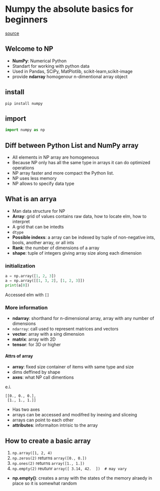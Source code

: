 # Numpy the absolute basics for beginners

[source](https://numpy.org/doc/stable/user/absolute_beginners.html)

## Welcome to NP

- **NumPy**: Numerical Python
- Standart for working with python data
- Used in Pandas, SCiPy, MatPlotlib, scikit-learn,scikit-image
- provide **ndarray** homogenour n-dimentional array object

## install

```pip install numpy```

## import

```python
import numpy as np
```

## Diff between Python List and NumPy array

- All elements in NP array are homogeneous
- Because NP only has all the same type in arrays it can do optimized operations
- NP array faster and more compact the Python list.
- NP uses less memory
- NP allows to specify data type

## What is an arrya

- Man data structure for NP
- **Array**: grid of values contains raw data, how to locate elm, how to interpret
- A grid that can be intedts
- `dtype`
- **Possible indexs**: a array can be indexed by tuple of non-negative ints, bools, another array, or all ints
- **Rank**: the number of dimensions of a array
- **shape**: tuple of integers giving array size along each dimension

### initialization

```python
a = np.array([1, 2, 3])
a = np.array([[1, 3, 2], [1, 2, 3]])
print(a[0])
```

Accessed elm with `[]`

### More information

- **ndarray**: shorthand for n-dimensional array, array with any number of dimensions
- `ndarray`: call used to represent matrices and vectors
- **vector**: array with a sing dimension
- **matrix**: array with 2D
- **tensor**: for 3D or higher

#### Attrs of array

- **array**: fixed size container of items with same type and size
- dims deffined by shape
- **axes**: what NP call dimentions

e.i.

```
[[0., 0., 0.],
 [1., 1., 1.]]
```

- Has two axes
- arrays can be accessed and modifred by inexing and sliceing
- arrays can point to each other
- **attributes**: informaiton intrisic to the array

## How to create a basic array

1. `np.array([1, 2, 4)`
2. `np.zeros(2)` returns `array([0., 0.])`
3. `np.ones(2)` returns `array([1., 1.])`
4. `np.empty(2)` reutunr `array([ 3.14, 42.  ])  # may vary`

- **np.empty()**: creates a array with the states of the memory alraedy in place so it is somewhat random


